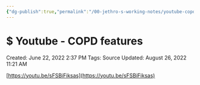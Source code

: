 ```yaml
---
{"dg-publish":true,"permalink":"/00-jethro-s-working-notes/youtube-copd-features/","dgPassFrontmatter":true}
---
```



# $ Youtube - COPD features

Created: June 22, 2022 2:37 PM
Tags: Source
Updated: August 26, 2022 11:21 AM

[https://youtu.be/sFSBiFiksas](https://youtu.be/sFSBiFiksas)